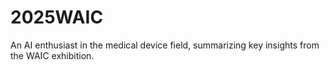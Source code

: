 # 2025WAIC
An AI enthusiast in the medical device field, summarizing key insights from the WAIC exhibition.
